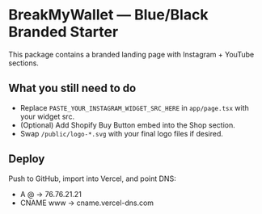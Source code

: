 # BreakMyWallet — Blue/Black Branded Starter

This package contains a branded landing page with Instagram + YouTube sections.

## What you still need to do
- Replace `PASTE_YOUR_INSTAGRAM_WIDGET_SRC_HERE` in `app/page.tsx` with your widget src.
- (Optional) Add Shopify Buy Button embed into the Shop section.
- Swap `/public/logo-*.svg` with your final logo files if desired.

## Deploy
Push to GitHub, import into Vercel, and point DNS:
- A @ -> 76.76.21.21
- CNAME www -> cname.vercel-dns.com